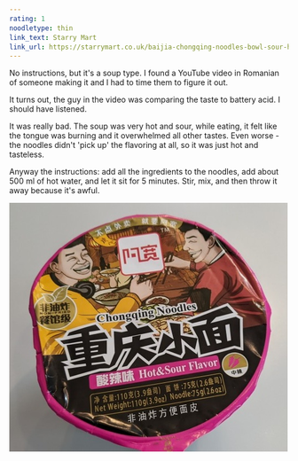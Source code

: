 ```yaml
---
rating: 1
noodletype: thin
link_text: Starry Mart
link_url: https://starrymart.co.uk/baijia-chongqing-noodles-bowl-sour-hot.html
---
```


No instructions, but it's a soup type.  I found a YouTube video in Romanian of someone making it and I had to time them to figure it out.   

It turns out, the guy in the video was comparing the taste to battery acid. I should have listened.  

It was really bad.  The soup was very hot and sour, while eating, it felt like the tongue was burning and it overwhelmed all other tastes.  Even worse - the noodles didn't 'pick up' the flavoring at all, so it was just hot and tasteless.

Anyway the instructions: add all the ingredients to the noodles, add about 500 ml of hot water, and let it sit for 5 minutes. Stir, mix, and then throw it away because it's awful.  

![BaiJia A-Kuan Chong Qing Noodle Sour and Hot Flavour Bowl](images/003.jpg)